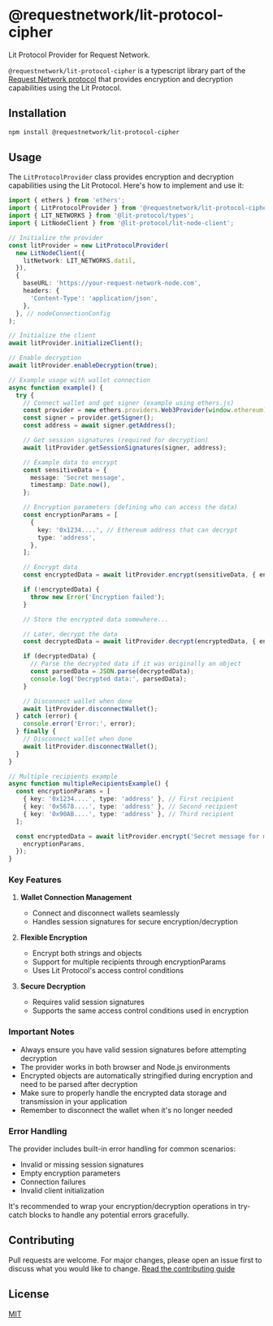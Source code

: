 # @requestnetwork/lit-protocol-cipher

Lit Protocol Provider for Request Network.

`@requestnetwork/lit-protocol-cipher` is a typescript library part of the [Request Network protocol](https://github.com/RequestNetwork/requestNetwork) that provides encryption and decryption capabilities using the Lit Protocol.

## Installation

```bash
npm install @requestnetwork/lit-protocol-cipher
```

## Usage

The `LitProtocolProvider` class provides encryption and decryption capabilities using the Lit Protocol. Here's how to implement and use it:

```typescript
import { ethers } from 'ethers';
import { LitProtocolProvider } from '@requestnetwork/lit-protocol-cipher';
import { LIT_NETWORKS } from '@lit-protocol/types';
import { LitNodeClient } from '@lit-protocol/lit-node-client';

// Initialize the provider
const litProvider = new LitProtocolProvider(
  new LitNodeClient({
    litNetwork: LIT_NETWORKS.datil,
  }),
  {
    baseURL: 'https://your-request-network-node.com',
    headers: {
      'Content-Type': 'application/json',
    },
  }, // nodeConnectionConfig
);

// Initialize the client
await litProvider.initializeClient();

// Enable decryption
await litProvider.enableDecryption(true);

// Example usage with wallet connection
async function example() {
  try {
    // Connect wallet and get signer (example using ethers.js)
    const provider = new ethers.providers.Web3Provider(window.ethereum);
    const signer = provider.getSigner();
    const address = await signer.getAddress();

    // Get session signatures (required for decryption)
    await litProvider.getSessionSignatures(signer, address);

    // Example data to encrypt
    const sensitiveData = {
      message: 'Secret message',
      timestamp: Date.now(),
    };

    // Encryption parameters (defining who can access the data)
    const encryptionParams = [
      {
        key: '0x1234....', // Ethereum address that can decrypt
        type: 'address',
      },
    ];

    // Encrypt data
    const encryptedData = await litProvider.encrypt(sensitiveData, { encryptionParams });

    if (!encryptedData) {
      throw new Error('Encryption failed');
    }

    // Store the encrypted data somewhere...

    // Later, decrypt the data
    const decryptedData = await litProvider.decrypt(encryptedData, { encryptionParams });

    if (decryptedData) {
      // Parse the decrypted data if it was originally an object
      const parsedData = JSON.parse(decryptedData);
      console.log('Decrypted data:', parsedData);
    }

    // Disconnect wallet when done
    await litProvider.disconnectWallet();
  } catch (error) {
    console.error('Error:', error);
  } finally {
    // Disconnect wallet when done
    await litProvider.disconnectWallet();
  }
}

// Multiple recipients example
async function multipleRecipientsExample() {
  const encryptionParams = [
    { key: '0x1234....', type: 'address' }, // First recipient
    { key: '0x5678....', type: 'address' }, // Second recipient
    { key: '0x90AB....', type: 'address' }, // Third recipient
  ];

  const encryptedData = await litProvider.encrypt('Secret message for multiple recipients', {
    encryptionParams,
  });
}
```

### Key Features

1. **Wallet Connection Management**

   - Connect and disconnect wallets seamlessly
   - Handles session signatures for secure encryption/decryption

2. **Flexible Encryption**

   - Encrypt both strings and objects
   - Support for multiple recipients through encryptionParams
   - Uses Lit Protocol's access control conditions

3. **Secure Decryption**
   - Requires valid session signatures
   - Supports the same access control conditions used in encryption

### Important Notes

- Always ensure you have valid session signatures before attempting decryption
- The provider works in both browser and Node.js environments
- Encrypted objects are automatically stringified during encryption and need to be parsed after decryption
- Make sure to properly handle the encrypted data storage and transmission in your application
- Remember to disconnect the wallet when it's no longer needed

### Error Handling

The provider includes built-in error handling for common scenarios:

- Invalid or missing session signatures
- Empty encryption parameters
- Connection failures
- Invalid client initialization

It's recommended to wrap your encryption/decryption operations in try-catch blocks to handle any potential errors gracefully.

## Contributing

Pull requests are welcome. For major changes, please open an issue first to discuss what you would like to change.
[Read the contributing guide](/CONTRIBUTING.md)

## License

[MIT](/LICENSE)
